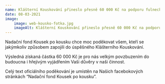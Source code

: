 ```yaml
---
name: Klášterní Kouskování přineslo přesně 60 000 Kč na podporu fulneckého kláštera!
date: 08-03-2021
image:
    image: web-kousko-fotka.jpg
    imageAlt: Klášterní Kouskování přineslo přesně 60 000 Kč na podporu fulneckého kláštera!
---
```

Nadační fond Kousek po kousku chce moc poděkovat všem, kteří se jakýmkoliv způsobem zapojili do úspěšného Klášterního Kouskování.

Výsledná získaná částka 60 000 Kč je pro nás velkým povzbuzením do budoucna i hřejivým vyjádřením Vaši důvěry v naši činnost.

Celý text oficiálního poděkování je umístěn na Našich facebokových stránkách &#8220;Nadační fond Kousek po kousku&#8221;.
